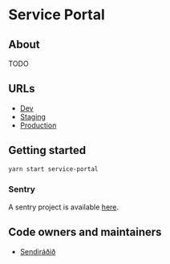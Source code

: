 # Service Portal

## About

TODO

## URLs

- [Dev](https://service-portal.dev01.devland.is)
- [Staging](https://service-portal.staging01.devland.is)
- [Production](https://beta.minarsidur.island.is)

## Getting started

```bash
yarn start service-portal
```

### Sentry

A sentry project is available [here](https://sentry.io/organizations/island_is/issues/?project=5501494).

## Code owners and maintainers

- [Sendiráðið](https://github.com/orgs/island-is/teams/sendiradid/members)
